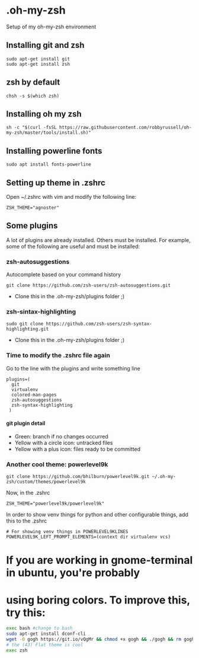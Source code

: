 # .oh-my-zsh
Setup of my oh-my-zsh environment

## Installing git and zsh

```
sudo apt-get install git
sudo apt-get install zsh
```

## zsh by default

```
chsh -s $(which zsh)
```

## Installing oh my zsh

```
sh -c "$(curl -fsSL https://raw.githubusercontent.com/robbyrussell/oh-my-zsh/master/tools/install.sh)"
```

## Installing powerline fonts

```
sudo apt install fonts-powerline
```

## Setting up theme in .zshrc

Open ~/.zshrc with vim and modify the following line:

```
ZSH_THEME="agnoster"
```

## Some plugins

A lot of plugins are already installed. Others must be installed. For example, some of the following are useful and must be installed:

### zsh-autosuggestions

Autocomplete based on your command history

```
git clone https://github.com/zsh-users/zsh-autosuggestions.git
```
* Clone this in the .oh-my-zsh/plugins folder ;)

### zsh-sintax-highlighting

```
sudo git clone https://github.com/zsh-users/zsh-syntax-highlighting.git
```
* Clone this in the .oh-my-zsh/plugins folder ;)

### Time to modify the .zshrc file again

Go to the line with the plugins and write something line

```
plugins=(
  git
  virtualenv
  colored-man-pages
  zsh-autosuggestions
  zsh-syntax-highlighting
 )
```

#### git plugin detail

- Green: branch if no changes occurred
- Yellow with a circle icon: untracked files
- Yellow with a plus icon: files ready to be committed

### Another cool theme: powerlevel9k

```
git clone https://github.com/bhilburn/powerlevel9k.git ~/.oh-my-zsh/custom/themes/powerlevel9k
```

Now, in the .zshrc
```
ZSH_THEME="powerlevel9k/powerlevel9k"
```

In order to show venv things for python and other configurable things, add this to the .zshrc
```
# For showing venv things in POWERLEVEL9KLINES
POWERLEVEL9K_LEFT_PROMPT_ELEMENTS=(context dir virtualenv vcs)
```

# If you are working in gnome-terminal in ubuntu, you're probably
# using boring colors. To improve this, try this:

```bash
exec bash #change to bash
sudo apt-get install dconf-cli
wget -O gogh https://git.io/vQgMr && chmod +x gogh && ./gogh && rm gogh
# the (43) Flat theme is cool
exec zsh
```
